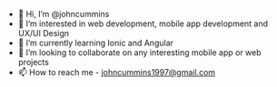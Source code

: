 - 👋 Hi, I’m @johncummins
- 👀 I’m interested in web development, mobile app development and UX/UI Design
- 🌱 I’m currently learning Ionic and Angular
- 💞️ I’m looking to collaborate on any interesting mobile app or web projects
- 📫 How to reach me - johncummins1997@gmail.com

<!---
johncummins/johncummins is a ✨ special ✨ repository because its `README.md` (this file) appears on your GitHub profile.
You can click the Preview link to take a look at your changes.
--->
